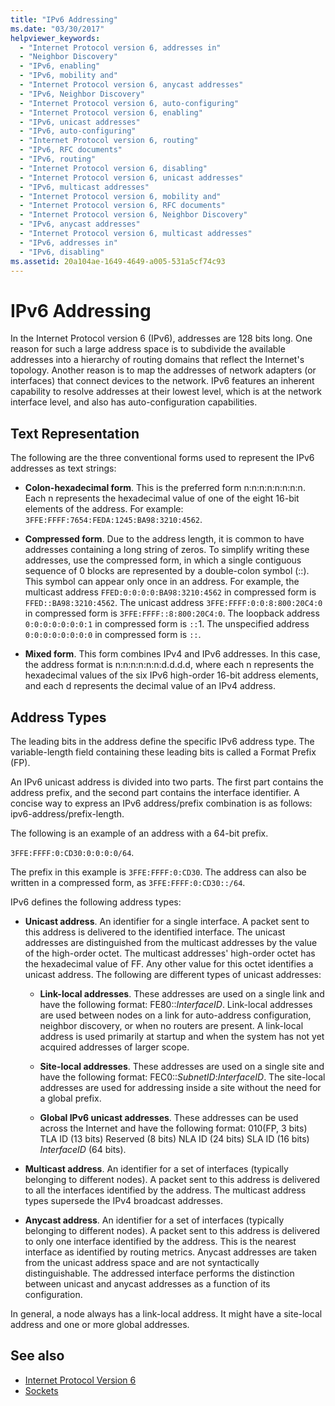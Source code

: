 ```yaml
---
title: "IPv6 Addressing"
ms.date: "03/30/2017"
helpviewer_keywords:
  - "Internet Protocol version 6, addresses in"
  - "Neighbor Discovery"
  - "IPv6, enabling"
  - "IPv6, mobility and"
  - "Internet Protocol version 6, anycast addresses"
  - "IPv6, Neighbor Discovery"
  - "Internet Protocol version 6, auto-configuring"
  - "Internet Protocol version 6, enabling"
  - "IPv6, unicast addresses"
  - "IPv6, auto-configuring"
  - "Internet Protocol version 6, routing"
  - "IPv6, RFC documents"
  - "IPv6, routing"
  - "Internet Protocol version 6, disabling"
  - "Internet Protocol version 6, unicast addresses"
  - "IPv6, multicast addresses"
  - "Internet Protocol version 6, mobility and"
  - "Internet Protocol version 6, RFC documents"
  - "Internet Protocol version 6, Neighbor Discovery"
  - "IPv6, anycast addresses"
  - "Internet Protocol version 6, multicast addresses"
  - "IPv6, addresses in"
  - "IPv6, disabling"
ms.assetid: 20a104ae-1649-4649-a005-531a5cf74c93
---
```

# IPv6 Addressing

In the Internet Protocol version 6 (IPv6), addresses are 128 bits long. One reason for such a large address space is to subdivide the available addresses into a hierarchy of routing domains that reflect the Internet's topology. Another reason is to map the addresses of network adapters (or interfaces) that connect devices to the network. IPv6 features an inherent capability to resolve addresses at their lowest level, which is at the network interface level, and also has auto-configuration capabilities.

## Text Representation

The following are the three conventional forms used to represent the IPv6 addresses as text strings:

- **Colon-hexadecimal form**. This is the preferred form n:n:n:n:n:n:n:n. Each n represents the hexadecimal value of one of the eight 16-bit elements of the address. For example: `3FFE:FFFF:7654:FEDA:1245:BA98:3210:4562`.

- **Compressed form**. Due to the address length, it is common to have addresses containing a long string of zeros. To simplify writing these addresses, use the compressed form, in which a single contiguous sequence of 0 blocks are represented by a double-colon symbol (::). This symbol can appear only once in an address. For example, the multicast address `FFED:0:0:0:0:BA98:3210:4562` in compressed form is `FFED::BA98:3210:4562`. The unicast address `3FFE:FFFF:0:0:8:800:20C4:0` in compressed form is `3FFE:FFFF::8:800:20C4:0`. The loopback address `0:0:0:0:0:0:0:1` in compressed form is `::`1. The unspecified address `0:0:0:0:0:0:0:0` in compressed form is `::`.

- **Mixed form**. This form combines IPv4 and IPv6 addresses. In this case, the address format is n:n:n:n:n:n:d.d.d.d, where each n represents the hexadecimal values of the six IPv6 high-order 16-bit address elements, and each d represents the decimal value of an IPv4 address.

## Address Types

The leading bits in the address define the specific IPv6 address type. The variable-length field containing these leading bits is called a Format Prefix (FP).

An IPv6 unicast address is divided into two parts. The first part contains the address prefix, and the second part contains the interface identifier. A concise way to express an IPv6 address/prefix combination is as follows: ipv6-address/prefix-length.

The following is an example of an address with a 64-bit prefix.

`3FFE:FFFF:0:CD30:0:0:0:0/64`.

The prefix in this example is `3FFE:FFFF:0:CD30`. The address can also be written in a compressed form, as `3FFE:FFFF:0:CD30::/64`.

IPv6 defines the following address types:

- **Unicast address**. An identifier for a single interface. A packet sent to this address is delivered to the identified interface. The unicast addresses are distinguished from the multicast addresses by the value of the high-order octet. The multicast addresses' high-order octet has the hexadecimal value of FF. Any other value for this octet identifies a unicast address. The following are different types of unicast addresses:

  - **Link-local addresses**. These addresses are used on a single link and have the following format: FE80::*InterfaceID*. Link-local addresses are used between nodes on a link for auto-address configuration, neighbor discovery, or when no routers are present. A link-local address is used primarily at startup and when the system has not yet acquired addresses of larger scope.

  - **Site-local addresses**. These addresses are used on a single site and have the following format: FEC0::*SubnetID*:*InterfaceID*. The site-local addresses are used for addressing inside a site without the need for a global prefix.

  - **Global IPv6 unicast addresses**. These addresses can be used across the Internet and have the following format: 010(FP, 3 bits) TLA ID (13 bits) Reserved (8 bits) NLA ID (24 bits) SLA ID (16 bits) *InterfaceID* (64 bits).

- **Multicast address**. An identifier for a set of interfaces (typically belonging to different nodes). A packet sent to this address is delivered to all the interfaces identified by the address. The multicast address types supersede the IPv4 broadcast addresses.

- **Anycast address**. An identifier for a set of interfaces (typically belonging to different nodes). A packet sent to this address is delivered to only one interface identified by the address. This is the nearest interface as identified by routing metrics. Anycast addresses are taken from the unicast address space and are not syntactically distinguishable. The addressed interface performs the distinction between unicast and anycast addresses as a function of its configuration.

In general, a node always has a link-local address. It might have a site-local address and one or more global addresses.

## See also

- [Internet Protocol Version 6](internet-protocol-version-6.md)
- [Sockets](sockets.md)

